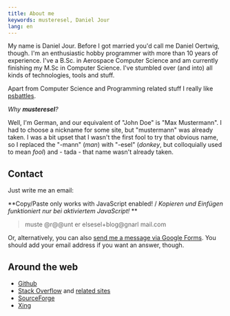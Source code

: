 ```yaml
---
title: About me
keywords: musteresel, Daniel Jour
lang: en
---
```


My name is Daniel Jour.  Before I got married you'd call me Daniel
Oertwig, though.  I'm an enthusiastic hobby programmer with more than
10 years of experience.  I've a B.Sc. in Aerospace Computer Science
and am currently finishing my M.Sc in Computer Science.  I've stumbled
over (and into) all kinds of technologies, tools and stuff.

Apart from Computer Science and Programming related stuff I really
like [psbattles](https://www.reddit.com/r/photoshopbattles/).

*Why **musteresel**?*

Well, I'm German, and our equivalent of "John Doe" is "Max
Mustermann".  I had to choose a nickname for some site, but
"mustermann" was already taken.  I was a bit upset that I wasn't the
first fool to try that obvious name, so I replaced the "-mann" (*man*)
with "-esel" (*donkey*, but colloquially used to mean *fool*) and -
tada - that name wasn't already taken.

## Contact

Just write me an email:

<script type="text/javascript">
function makeMyInfoAccessible() {
  var elements = document.getElementsByClassName("not-my-info")
  for (var i = 0; i < elements.length; i++) {
    elements[i].innerHTML = "";
  }
}
</script>
<noscript>

**Copy/Paste only works with JavaScript enabled! / *Kopieren und Einfügen funktioniert nur bei aktiviertem JavaScript!* **

</noscript>
<div onmouseover="makeMyInfoAccessible()">

> mus<span>t<span class="not-my-info">e &#64;r&#64;&#64;unt
 </span>er</span><span class="not-my-info">
 els</span>esel+blog&#64;g<span class="not-my-info">narl
 </span>ma<span>i</span>l.<span><span><span>co</span></span></span>m

</div>

Or, alternatively, you can also [send me a message via Google
Forms][forms].  You should add your email address if you want
an answer, though.

[forms]: https://docs.google.com/forms/d/e/1FAIpQLSfV7TfT4OIcpopar3hBoLnzHBmbOi85ysjX23cQsvKzBCy4Dw/viewform?usp=pp_url&entry.1949939362=about.html

## Around the web

 - [Github](https://github.com/musteresel)
 -
   [Stack Overflow][SO] and [related sites][SE-accounts]
 - [SourceForge](https://sourceforge.net/u/musteresel/profile)
 - [Xing](https://www.xing.com/profile/Daniel_Jour)

[SO]: https://stackoverflow.com/users/1116364/daniel-jour
[SE-accounts]: https://stackexchange.com/users/1126622/daniel-jour?tab=accounts
